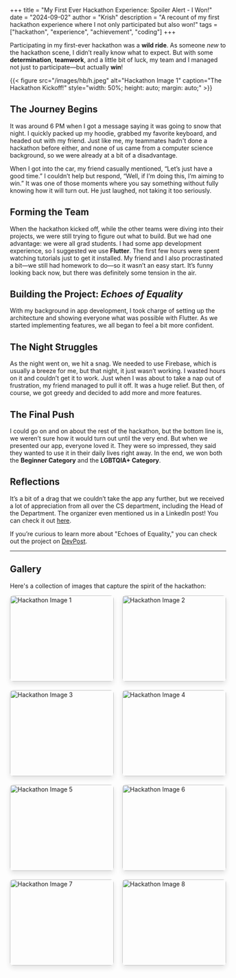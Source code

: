 +++
title = "My First Ever Hackathon Experience: Spoiler Alert - I Won!"
date = "2024-09-02"
author = "Krish"
description = "A recount of my first hackathon experience where I not only participated but also won!"
tags = ["hackathon", "experience", "achievement", "coding"]
+++

Participating in my first-ever hackathon was a **wild ride**.<!--more--> As someone *new* to the hackathon scene, I didn’t really know what to expect. But with some **determination**, **teamwork**, and a little bit of luck, my team and I managed not just to participate—but actually **win**!


{{< figure src="/images/hb/h.jpeg" alt="Hackathon Image 1" caption="The Hackathon Kickoff!" style="width: 50%; height: auto; margin: auto;" >}}

## The Journey Begins

It was around 6 PM when I got a message saying it was going to snow that night. I quickly packed up my hoodie, grabbed my favorite keyboard, and headed out with my friend. Just like me, my teammates hadn't done a hackathon before either, and none of us came from a computer science background, so we were already at a bit of a disadvantage.

When I got into the car, my friend casually mentioned, “Let’s just have a good time.” I couldn’t help but respond, “Well, if I’m doing this, I’m aiming to win.” It was one of those moments where you say something without fully knowing how it will turn out. He just laughed, not taking it too seriously.

## Forming the Team

When the hackathon kicked off, while the other teams were diving into their projects, we were still trying to figure out what to build. But we had one advantage: we were all grad students. I had some app development experience, so I suggested we use **Flutter**. The first few hours were spent watching tutorials just to get it installed. My friend and I also procrastinated a bit—we still had homework to do—so it wasn’t an easy start. It’s funny looking back now, but there was definitely some tension in the air.

## Building the Project: *Echoes of Equality*

With my background in app development, I took charge of setting up the architecture and showing everyone what was possible with Flutter. As we started implementing features, we all began to feel a bit more confident.

## The Night Struggles

As the night went on, we hit a snag. We needed to use Firebase, which is usually a breeze for me, but that night, it just wasn’t working. I wasted hours on it and couldn’t get it to work. Just when I was about to take a nap out of frustration, my friend managed to pull it off. It was a huge relief. But then, of course, we got greedy and decided to add more and more features.

## The Final Push

I could go on and on about the rest of the hackathon, but the bottom line is, we weren’t sure how it would turn out until the very end. But when we presented our app, everyone loved it. They were so impressed, they said they wanted to use it in their daily lives right away. In the end, we won both the **Beginner Category** and the **LGBTQIA+ Category**.

## Reflections

It’s a bit of a drag that we couldn’t take the app any further, but we received a lot of appreciation from all over the CS department, including the Head of the Department. The organizer even mentioned us in a LinkedIn post! You can check it out [here](https://www.linkedin.com/feed/update/urn:li:activity:7164457607091478529/).

If you’re curious to learn more about "Echoes of Equality," you can check out the project on [DevPost](https://devpost.com/software/echoes-of-equality).

---

## Gallery

Here's a collection of images that capture the spirit of the hackathon:

<div class="grid-gallery">
  <div class="grid-item"><img src="/images/hb/h1.jpeg" alt="Hackathon Image 1" /></div>
  <div class="grid-item"><img src="/images/hb/h2.jpeg" alt="Hackathon Image 2" /></div>
  <div class="grid-item"><img src="/images/hb/h3.jpeg" alt="Hackathon Image 3" /></div>
  <div class="grid-item"><img src="/images/hb/h4.jpeg" alt="Hackathon Image 4" /></div>
  <div class="grid-item"><img src="/images/hb/h5.jpeg" alt="Hackathon Image 5" /></div>
  <div class="grid-item"><img src="/images/hb/h6.jpeg" alt="Hackathon Image 6" /></div>
  <div class="grid-item"><img src="/images/hb/h7.jpeg" alt="Hackathon Image 7" /></div>
  <div class="grid-item"><img src="/images/hb/h8.jpeg" alt="Hackathon Image 8" /></div>
</div>

<style>
.grid-gallery {
  display: grid;
  grid-template-columns: repeat(auto-fit, minmax(200px, 1fr));
  grid-gap: 20px;
}

.grid-item img {
  width: 100%;
  height: 200px;
  object-fit: cover;
  border-radius: 8px;
  box-shadow: 0px 6px 12px rgba(0, 0, 0, 0.1);
  transition: transform 0.3s ease-in-out;
}

.grid-item img:hover {
  transform: scale(1.1); /* Hover zoom effect */
}
</style>
